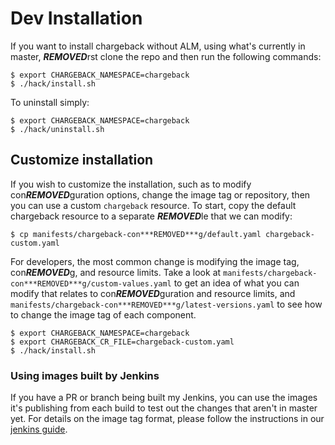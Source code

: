 # Dev Installation

If you want to install chargeback without ALM, using what's currently in master, ***REMOVED***rst clone the repo and then run the following commands:

```
$ export CHARGEBACK_NAMESPACE=chargeback
$ ./hack/install.sh
```

To uninstall simply:

```
$ export CHARGEBACK_NAMESPACE=chargeback
$ ./hack/uninstall.sh
```

## Customize installation

If you wish to customize the installation, such as to modify con***REMOVED***guration
options, change the image tag or repository, then you can use a custom
`chargeback` resource. To start, copy the default chargeback resource to a
separate ***REMOVED***le that we can modify:

```
$ cp manifests/chargeback-con***REMOVED***g/default.yaml chargeback-custom.yaml
```

For developers, the most common change is modifying the image tag, con***REMOVED***g, and resource limits.
Take a look at `manifests/chargeback-con***REMOVED***g/custom-values.yaml` to get an
idea of what you can modify that relates to con***REMOVED***guration and resource limits, and
`manifests/chargeback-con***REMOVED***g/latest-versions.yaml` to see  how to change the
image tag of each component.

```
$ export CHARGEBACK_NAMESPACE=chargeback
$ export CHARGEBACK_CR_FILE=chargeback-custom.yaml
$ ./hack/install.sh
```

### Using images built by Jenkins

If you have a PR or branch being built my Jenkins, you can use the images it's publishing from each build to test out the changes that aren't in master yet.
For details on the image tag format, please follow the instructions in our [jenkins guide](jenkins.md#using-images-built-by-jenkins).

